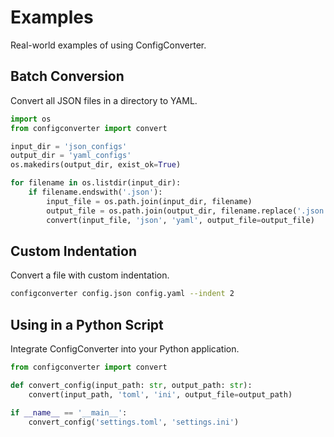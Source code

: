 # Examples

Real-world examples of using ConfigConverter.

## Batch Conversion

Convert all JSON files in a directory to YAML.

```python
import os
from configconverter import convert

input_dir = 'json_configs'
output_dir = 'yaml_configs'
os.makedirs(output_dir, exist_ok=True)

for filename in os.listdir(input_dir):
    if filename.endswith('.json'):
        input_file = os.path.join(input_dir, filename)
        output_file = os.path.join(output_dir, filename.replace('.json', '.yaml'))
        convert(input_file, 'json', 'yaml', output_file=output_file)
```

## Custom Indentation

Convert a file with custom indentation.

```bash
configconverter config.json config.yaml --indent 2
```

## Using in a Python Script

Integrate ConfigConverter into your Python application.

```python
from configconverter import convert

def convert_config(input_path: str, output_path: str):
    convert(input_path, 'toml', 'ini', output_file=output_path)

if __name__ == '__main__':
    convert_config('settings.toml', 'settings.ini')
```
